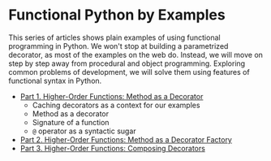 # Functional Python by Examples

This series of articles shows plain examples of using functional programming in Python. We won't stop at building a parametrized decorator, as most of the examples on the web do. Instead, we will move on step by step away from procedural and object programming. Exploring common problems of development, we will solve them using features of functional syntax in Python.

- [Part 1. Higher-Order Functions: Method as a Decorator](fp01_method_as_decorator.md)
  - Caching decorators as a context for our examples
  - Method as a decorator
  - Signature of a function
  - `@` operator as a syntactic sugar
- [Part 2. Higher-Order Functions: Method as a Decorator Factory](fp02_method_as_decorator_factory.md)
- [Part 3. Higher-Order Functions: Composing Decorators](fp03_modifying_signatures.md)